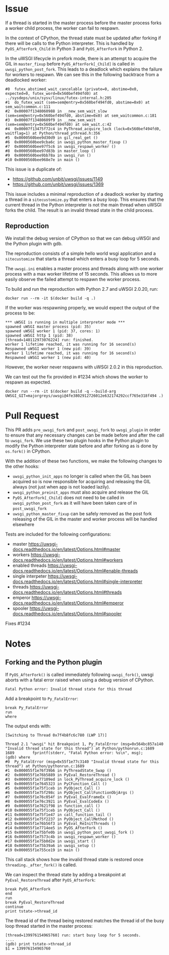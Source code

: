 # Issue

If a thread is started in the master process before the master process forks a worker child process, the worker can fail to respawn. 

In the context of CPython, the thread state must be updated after forking if there will be calls to the Python interpreter. This is handled by `PyOS_AfterFork_Child` in Python 3 and `PyOS_AfterFork` in Python 2. 

In the uWSGI lifecycle in prefork mode, there is an attempt to acquire the GIL in `master_fixup` before `PyOS_AfterFork[_Child]` is called in `uwsgi_python_post_fork`. This leads to a deadlock which explains the failure for workers to respawn. We can see this in the following backtrace from a deadlocked worker:

```
#0  futex_abstimed_wait_cancelable (private=0, abstime=0x0, expected=0, futex_word=0x560bef494fd0) at ../sysdeps/unix/sysv/linux/futex-internal.h:205
#1  do_futex_wait (sem=sem@entry=0x560bef494fd0, abstime=0x0) at sem_waitcommon.c:111
#2  0x00007f1348060988 in __new_sem_wait_slow (sem=sem@entry=0x560bef494fd0, abstime=0x0) at sem_waitcommon.c:181
#3  0x00007f13480609f9 in __new_sem_wait (sem=sem@entry=0x560bef494fd0) at sem_wait.c:42
#4  0x00007f13475f72c4 in PyThread_acquire_lock (lock=0x560bef494fd0, waitflag=1) at Python/thread_pthread.h:356
#5  0x0000560bee9d30d9 in gil_real_get ()
#6  0x0000560bee9cba6c in uwsgi_python_master_fixup ()
#7  0x0000560bee97f5c6 in uwsgi_respawn_worker ()
#8  0x0000560bee97d83b in master_loop ()
#9  0x0000560bee9bb78a in uwsgi_run ()
#10 0x0000560bee968e7e in main ()
```

This issue is a duplicate of:

- https://github.com/unbit/uwsgi/issues/1149
- https://github.com/unbit/uwsgi/issues/1369

This issue includes a minimal reproduction of a deadlock worker by starting a thread in a `sitecustomize.py` that enters a busy loop. This ensures that the current thread in the Python interpreter is not the main thread when uWSGI forks the child. The result is an invalid thread state in the child process.

## Reproduction

We install the debug version of CPython so that we can debug uWSGI and the Python plugin with gdb. 

The reproduction consists of a simple hello world wsgi application and a `sitecustomize` that starts a thread which enters a busy loop for 5 seconds. 

The `uwsgi.ini` enables a master process and threads along with one worker process with a max worker lifetime of 15 seconds. This allows us to more easily observe the failed attempt to respawn the worker process.

To build and run the reproduction with Python 2.7 and uWSGI 2.0.20, run:

```
docker run --rm -it $(docker build -q .)
```

If the worker was respawning properly, we would expect the output of the process to be:

```
*** uWSGI is running in multiple interpreter mode ***
spawned uWSGI master process (pid: 35)
spawned uWSGI worker 1 (pid: 37, cores: 1)
spawned uWSGI http 1 (pid: 38)
[thread=140112973076224] run: finished.
worker 1 lifetime reached, it was running for 16 second(s)
Respawned uWSGI worker 1 (new pid: 39)
worker 1 lifetime reached, it was running for 16 second(s)
Respawned uWSGI worker 1 (new pid: 40)
```

However, the worker never respawns with uWSGI 2.0.2 in this reproduction.

We can test out the fix provided in #1234 which shows the worker to respawn as expected.

```
docker run --rm -it $(docker build -q --build-arg UWSGI_GIT=majorgreys/uwsgi@4fe3802912726012e632174292ccf765e318f494 .)
```


# Pull Request

This PR adds `pre_uwsgi_fork` and `post_uwsgi_fork` to `uwsgi_plugin` in order to ensure that any necessary changes can be made before and after the call to `uwsgi_fork`. We use these two plugin hooks in the Python plugin to modify the Python interpreter state before and after forking as is done by `os.fork()` in CPython. 

With the addition of these two functions, we make the following changes to the other hooks:

- `uwsgi_python_init_apps` no longer is called when the GIL has been acquired so is now responsible for acquiring and releasing the GIL always (not just when app is not loaded lazily). 
- `uwsgi_python_preinit_apps` must also acquire and release the GIL 
- `PyOS_AfterFork[_Child]` does not need to be called in `uwsgi_python_post_fork` as it will have been taken care of in `post_uwsgi_fork`
- `uwsgi_python_master_fixup` can be safely removed as the post fork releasing of the GIL in the master and worker process will be handled elsewhere

Tests are included for the following configurations:

- master https://uwsgi-docs.readthedocs.io/en/latest/Options.html#master
- workers https://uwsgi-docs.readthedocs.io/en/latest/Options.html#workers
- enabled threads https://uwsgi-docs.readthedocs.io/en/latest/Options.html#enable-threads
- single interpeter https://uwsgi-docs.readthedocs.io/en/latest/Options.html#single-interpreter
- threads https://uwsgi-docs.readthedocs.io/en/latest/Options.html#threads
- emperor https://uwsgi-docs.readthedocs.io/en/latest/Options.html#emperor
- spooler https://uwsgi-docs.readthedocs.io/en/latest/Options.html#spooler

Fixes #1234

# Notes

## Forking and the Python plugin

If `PyOS_AfterFork()` is called immediately following `uwsgi_fork()`, uwsgi aborts with a fatal error raised when using a debug version of CPython.

``` 
Fatal Python error: Invalid thread state for this thread
```

Add a breakpoint to `Py_FatalError`:

```
break Py_FatalError
run
where
```

The output ends with:

```
[Switching to Thread 0x7f4b8fc6c780 (LWP 17)]

Thread 2.1 "uwsgi" hit Breakpoint 1, Py_FatalError (msg=0x564bc857a140 "Invalid thread state for this thread") at Python/pythonrun.c:1689
1689        fprintf(stderr, "Fatal Python error: %s\n", msg);
(gdb) where
#0  Py_FatalError (msg=0x55f1e77c3140 "Invalid thread state for this thread") at Python/pythonrun.c:1689
#1  0x000055f1e76f39b6 in PyThreadState_Swap ()
#2  0x000055f1e76b5889 in PyEval_RestoreThread ()
#3  0x000055f1e77109ed in lock_PyThread_acquire_lock ()
#4  0x000055f1e7645323 in PyCFunction_Call ()
#5  0x000055f1e75f1ceb in PyObject_Call ()
#6  0x000055f1e75f298c in PyObject_CallFunctionObjArgs ()
#7  0x000055f1e76c054f in PyEval_EvalFrameEx ()
#8  0x000055f1e76c3921 in PyEval_EvalCodeEx ()
#9  0x000055f1e7621f98 in function_call ()
#10 0x000055f1e75f1ceb in PyObject_Call ()
#11 0x000055f1e75f1e47 in call_function_tail ()
#12 0x000055f1e75f2237 in PyObject_CallMethod ()
#13 0x000055f1e76b56f3 in PyEval_ReInitThreads ()
#14 0x000055f1e7714ee5 in PyOS_AfterFork ()
#15 0x000055f1e75bfe0b in uwsgi_python_post_uwsgi_fork ()
#16 0x000055f1e7573c4b in uwsgi_respawn_worker ()
#17 0x000055f1e75b0d2e in uwsgi_start ()
#18 0x000055f1e75b39a6 in uwsgi_setup ()
#19 0x000055f1e755ce19 in main ()
```

This call stack shows how the invalid thread state is restored once `threading._after_fork()` is called.

We can inspect the thread state by adding a breakpoint at `PyEval_RestoreThread` after `PyOS_AfterFork`:

```
break PyOS_AfterFork
end
run
break PyEval_RestoreThread
continue
print tstate->thread_id
```

The thread id of the thread being restored matches the thread id of the busy loop thread started in the master process:

```
[thread=139976154965760] run: start busy loop for 5 seconds.
....
(gdb) print tstate->thread_id
$1 = 139976154965760
```
